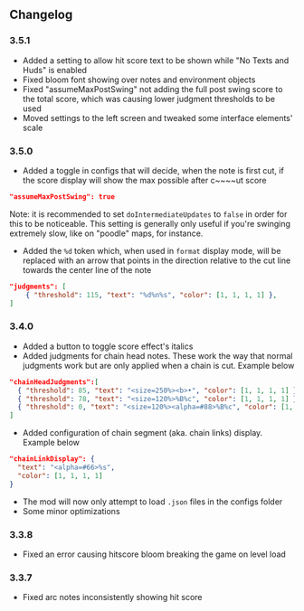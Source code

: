 ## Changelog

### 3.5.1
- Added a setting to allow hit score text to be shown while "No Texts and Huds" is enabled
- Fixed bloom font showing over notes and environment objects
- Fixed "assumeMaxPostSwing" not adding the full post swing score to the total score, which was causing lower judgment thresholds to be used
- Moved settings to the left screen and tweaked some interface elements' scale

### 3.5.0
- Added a toggle in configs that will decide, when the note is first cut, if the score display will show the max possible after c~~~~ut score
```json
"assumeMaxPostSwing": true
```
Note: it is recommended to set `doIntermediateUpdates` to `false` in order for this to be noticeable. This setting is generally only useful if you're swinging extremely slow, like on "poodle"
maps, for instance.
- Added the `%d` token which, when used in `format` display mode, will be replaced with an arrow that points in the direction relative to the cut line towards the center line of the note
```json
"judgments": [
    { "threshold": 115, "text": "%d%n%s", "color": [1, 1, 1, 1] },
]
```

### 3.4.0
- Added a button to toggle score effect's italics
- Added judgments for chain head notes. These work the way that normal judgments work but are only applied when a chain is cut. Example below
```json
"chainHeadJudgments":[
  { "threshold": 85, "text": "<size=250%><b>•", "color": [1, 1, 1, 1] },
  { "threshold": 78, "text": "<size=120%>%B%c", "color": [1, 1, 1, 1] },
  { "threshold": 0, "text": "<size=120%><alpha=#88>%B%c", "color": [1, 1, 1, 1] }
]
```
- Added configuration of chain segment (aka. chain links) display. Example below
```json
"chainLinkDisplay": {
  "text": "<alpha=#66>%s",
  "color": [1, 1, 1, 1]
}
```
- The mod will now only attempt to load `.json` files in the configs folder
- Some minor optimizations

### 3.3.8
- Fixed an error causing hitscore bloom breaking the game on level load

### 3.3.7
- Fixed arc notes inconsistently showing hit score